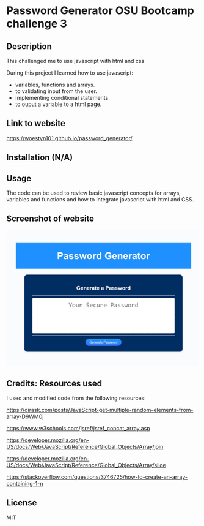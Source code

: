 # Password Generator OSU Bootcamp challenge 3

## Description

This challenged me to use javascript with html and css

During this project I learned how to use javascript:

- variables, functions and arrays.
- to validating input from the user.
- implementing conditional statements
- to ouput a variable to a html page.

## Link to website

https://woestyn101.github.io/password_generator/

## Installation (N/A)

## Usage

The code can be used to review basic javascript concepts for
arrays, variables and functions and how to integrate javascript with html and CSS.

## Screenshot of website

![Website Screenshot](./assets/images/website_screenshot.jpg)

## Credits: Resources used

I used and modified code from the following resources:

https://dirask.com/posts/JavaScript-get-multiple-random-elements-from-array-D9WM0j

https://www.w3schools.com/jsref/jsref_concat_array.asp

https://developer.mozilla.org/en-US/docs/Web/JavaScript/Reference/Global_Objects/Array/join

https://developer.mozilla.org/en-US/docs/Web/JavaScript/Reference/Global_Objects/Array/slice

https://stackoverflow.com/questions/3746725/how-to-create-an-array-containing-1-n

## License

MIT
